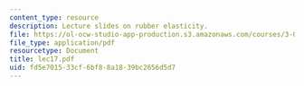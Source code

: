 ```yaml
---
content_type: resource
description: Lecture slides on rubber elasticity.
file: https://ol-ocw-studio-app-production.s3.amazonaws.com/courses/3-032-mechanical-behavior-of-materials-fall-2007/fd5e701533cf6bf88a1839bc2656d5d7_lec17.pdf
file_type: application/pdf
resourcetype: Document
title: lec17.pdf
uid: fd5e7015-33cf-6bf8-8a18-39bc2656d5d7
---
```

